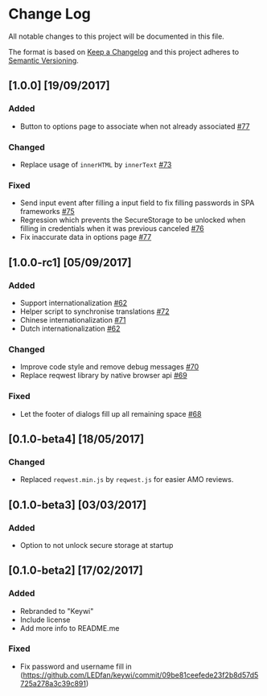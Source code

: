 # Change Log
All notable changes to this project will be documented in this file.

The format is based on [Keep a Changelog](http://keepachangelog.com/) 
and this project adheres to [Semantic Versioning](http://semver.org/).

## [1.0.0] [19/09/2017]
### Added
 - Button to options page to associate when not already associated [#77](https://github.com/LEDfan/keywi/pull/77)
### Changed
 - Replace usage of `innerHTML` by `innerText` [#73](https://github.com/LEDfan/keywi/pull/73)

### Fixed
 - Send input event after filling a input field to fix filling passwords in SPA frameworks [#75](https://github.com/LEDfan/keywi/pull/75)
 - Regression which prevents the SecureStorage to be unlocked when filling in credentials when it was previous canceled [#76](https://github.com/LEDfan/keywi/pull/76)
 - Fix inaccurate data in options page [#77](https://github.com/LEDfan/keywi/pull/77)


## [1.0.0-rc1] [05/09/2017]
### Added
 - Support internationalization [#62](https://github.com/LEDfan/keywi/pull/62)
 - Helper script to synchronise translations [#72](https://github.com/LEDfan/keywi/pull/72)
 - Chinese internationalization [#71](https://github.com/LEDfan/keywi/pull/71)
 - Dutch internationalization [#62](https://github.com/LEDfan/keywi/pull/62)
### Changed
 - Improve code style and remove debug messages [#70](https://github.com/LEDfan/keywi/pull/70)
 - Replace reqwest library by native browser api [#69](https://github.com/LEDfan/keywi/pull/69)
### Fixed
 - Let the footer of dialogs fill up all remaining space [#68](https://github.com/LEDfan/keywi/pull/68)

## [0.1.0-beta4] [18/05/2017]
### Changed
 - Replaced `reqwest.min.js` by `reqwest.js` for easier AMO reviews.

## [0.1.0-beta3] [03/03/2017]
### Added
 - Option to not unlock secure storage at startup

## [0.1.0-beta2] [17/02/2017]
### Added
 - Rebranded to "Keywi"
 - Include license
 - Add more info to README.me

### Fixed
 - Fix password and username fill in (https://github.com/LEDfan/keywi/commit/09be81ceefede23f2b8d57d5725a278a3c39c891)

